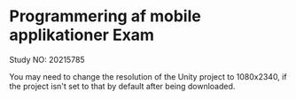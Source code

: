 # Programmering af mobile applikationer Exam
 Study NO: 20215785

You may need to change the resolution of the Unity project to 1080x2340, if the project isn't set to that by default after being downloaded. 
